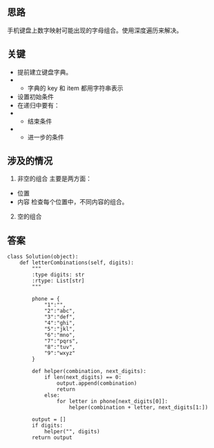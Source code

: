 ## 思路
手机键盘上数字映射可能出现的字母组合。使用深度遍历来解决。

## 关键
+ 提前建立键盘字典。
+ + 字典的 key 和 item 都用字符串表示
+ 设置初始条件
+ 在递归中要有：
+ + 结束条件
+ + 进一步的条件


## 涉及的情况
1. 非空的组合
主要是两方面：
+ 位置
+ 内容
检查每个位置中，不同内容的组合。
2. 空的组合

## 答案
```
class Solution(object):
    def letterCombinations(self, digits):
        """
        :type digits: str
        :rtype: List[str]
        """
        
        phone = {
            "1":"",
            "2":"abc",
            "3":"def",
            "4":"ghi",
            "5":"jkl",
            "6":"mno",
            "7":"pqrs",
            "8":"tuv",
            "9":"wxyz"
        }
        
        def helper(combination, next_digits):
            if len(next_digits) == 0:
                output.append(combination)
                return
            else:
                for letter in phone[next_digits[0]]:
                    helper(combination + letter, next_digits[1:])
        
        output = []
        if digits:
            helper("", digits)
        return output
```
